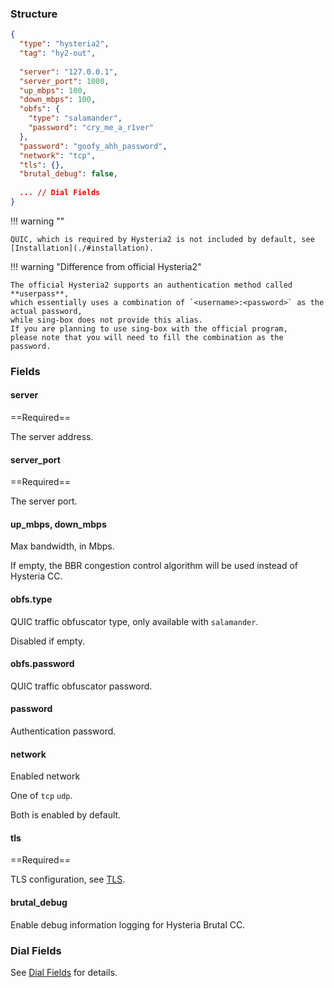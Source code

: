 ### Structure

```json
{
  "type": "hysteria2",
  "tag": "hy2-out",
  
  "server": "127.0.0.1",
  "server_port": 1080,
  "up_mbps": 100,
  "down_mbps": 100,
  "obfs": {
    "type": "salamander",
    "password": "cry_me_a_r1ver"
  },
  "password": "goofy_ahh_password",
  "network": "tcp",
  "tls": {},
  "brutal_debug": false,
  
  ... // Dial Fields
}
```

!!! warning ""

    QUIC, which is required by Hysteria2 is not included by default, see [Installation](./#installation).

!!! warning "Difference from official Hysteria2"

    The official Hysteria2 supports an authentication method called **userpass**,
    which essentially uses a combination of `<username>:<password>` as the actual password,
    while sing-box does not provide this alias.
    If you are planning to use sing-box with the official program,
    please note that you will need to fill the combination as the password.

### Fields

#### server

==Required==

The server address.

#### server_port

==Required==

The server port.

#### up_mbps, down_mbps

Max bandwidth, in Mbps.

If empty, the BBR congestion control algorithm will be used instead of Hysteria CC.

#### obfs.type

QUIC traffic obfuscator type, only available with `salamander`.

Disabled if empty.

#### obfs.password

QUIC traffic obfuscator password.

#### password

Authentication password.

#### network

Enabled network

One of `tcp` `udp`.

Both is enabled by default.

#### tls

==Required==

TLS configuration, see [TLS](/configuration/shared/tls/#outbound).

#### brutal_debug

Enable debug information logging for Hysteria Brutal CC.

### Dial Fields

See [Dial Fields](/configuration/shared/dial) for details.
